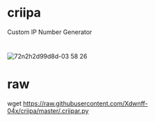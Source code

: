 # criipa
 Custom IP Number Generator
#
![72n2h2d99d8d-03 58 26](https://user-images.githubusercontent.com/25424970/27022265-8c749388-4f23-11e7-9e28-50a569a20790.png)

# raw
wget https://raw.githubusercontent.com/Xdwnff-04x/criipa/master/.criipar.py

